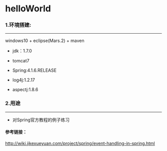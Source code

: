 # helloWorld

### 1.环境搭建:
--------------
windows10 + eclipse(Mars.2) + maven

* jdk：1.7.0
* tomcat7


* Spring:4.1.6.RELEASE
* log4j:1.2.17
* aspectj:1.8.6

### 2.用途
--------------
* 对Spring官方教程的例子练习

#### 参考链接：
http://wiki.jikexueyuan.com/project/spring/event-handling-in-spring.html
